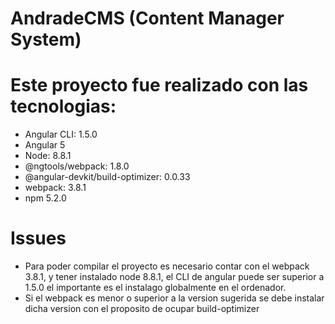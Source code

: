# AndradeCMS (Content Manager System)

# Este proyecto fue realizado con las tecnologias:
  - Angular CLI: 1.5.0
  - Angular 5
  - Node: 8.8.1
  - @ngtools/webpack: 1.8.0
  - @angular-devkit/build-optimizer: 0.0.33
  - webpack: 3.8.1
  - npm 5.2.0
    
# Issues

  - Para poder compilar el proyecto es necesario contar con el webpack 3.8.1, y tener instalado node 8.8.1, el CLI de angular
  puede ser superior a 1.5.0 el importante es el instalago globalmente en el ordenador.
  - Si el webpack es menor o superior a la version sugerida se debe instalar dicha version con el proposito de ocupar build-optimizer
    
